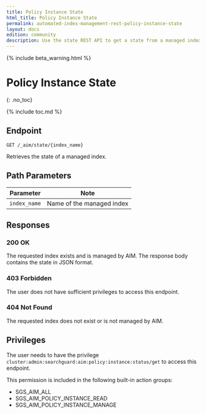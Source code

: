```yaml
---
title: Policy Instance State
html_title: Policy Instance State
permalink: automated-index-management-rest-policy-instance-state
layout: docs
edition: community
description: Use the state REST API to get a state from a managed index
---
```

<!--- Copyright 2023 floragunn GmbH -->

{% include beta_warning.html %}

# Policy Instance State
{: .no_toc}

{% include toc.md %}

## Endpoint

```
GET /_aim/state/{index_name}
```

Retrieves the state of a managed index.

## Path Parameters

| Parameter      | Note                      |
|----------------|---------------------------|
| `index_name` | Name of the managed index |

## Responses

### 200 OK

The requested index exists and is managed by AIM. The response body contains the state in JSON format.

### 403 Forbidden

The user does not have sufficient privileges to access this endpoint.

### 404 Not Found

The requested index does not exist or is not managed by AIM.

## Privileges

The user needs to have the privilege `cluster:admin:searchguard:aim:policy:instance:status/get` to access this endpoint.

This permission is included in the following built-in action groups:

- SGS_AIM_ALL
- SGS_AIM_POLICY_INSTANCE_READ
- SGS_AIM_POLICY_INSTANCE_MANAGE
